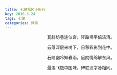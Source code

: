 ```yaml
---
title: 七律福冈小街行
key: 2016.3.24
tags: 七律
categories: 律诗
---
```


<p align="center">瓦斜坊巷连似宫，阡路坦平倍洁清。
</p>
<p align="center">云落深层来树下，日移彩影到花中。
</p>
<p align="center">石阶幽冷知春雨，庭院情绵解东风。
</p>
<p align="center">最羡飞檐中国味，碑联汉字脉相同。
</p>
<p align="center"></br>
</p>
